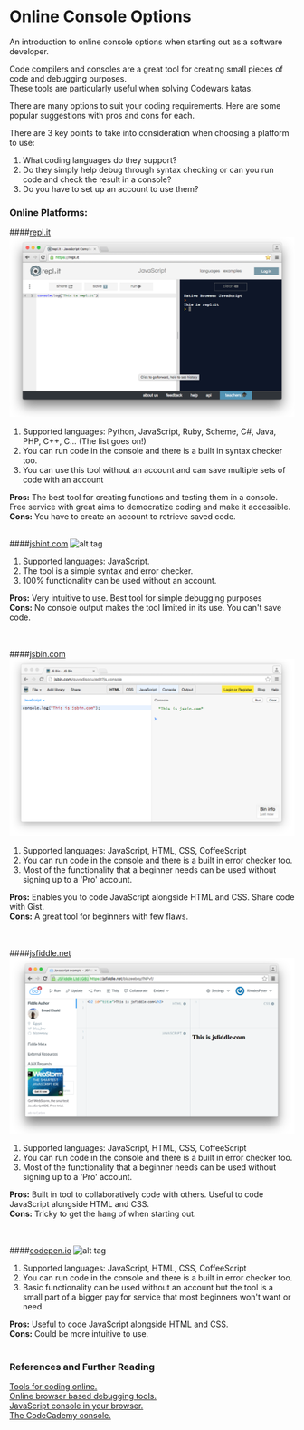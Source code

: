 # Online Console Options

An introduction to online console options when starting out as a software developer.

Code compilers and consoles are a great tool for creating small pieces of code and debugging purposes. 
<br>These tools are particularly useful when solving Codewars katas.

There are many options to suit your coding requirements. Here are some popular suggestions with pros and cons for each. 

There are 3 key points to take into consideration when choosing a platform to use:

  1. What coding languages do they support?
  2. Do they simply help debug through syntax checking or can you run code and check the result in a console?
  3. Do you have to set up an account to use them?

### Online Platforms:

####[repl.it](https://repl.it/)
![alt tag](https://raw.githubusercontent.com/RhodesPeter/Console-Options/Screenshots/Repl.it.png)<br>
 
  1. Supported languages: Python, JavaScript, Ruby, Scheme, C#, Java, PHP, C++, C... (The list goes on!)<br>
  2. You can run code in the console and there is a built in syntax checker too.<br>
  3. You can use this tool without an account and can save multiple sets of code with an account<br>

<b>Pros:</b> The best tool for creating functions and testing them in a console. Free service with great aims to democratize coding and make it accessible.<br>
<b>Cons:</b> You have to create an account to retrieve saved code.
<br>
<br>

####[jshint.com](http://jshint.com)
![alt tag](https://github.com/RhodesPeter/Online-Console-Options/blob/Screenshots/jshint.com.png)<br>

  1. Supported languages: JavaScript. <br>
  2. The tool is a simple syntax and error checker. <br>
  3. 100% functionality can be used without an account. <br>

<b>Pros:</b> Very intuitive to use. Best tool for simple debugging purposes<br>
<b>Cons:</b> No console output makes the tool limited in its use. You can't save code.<br>
<br>
<br>

####[jsbin.com](https://jsbin.com)
![alt tag](https://github.com/RhodesPeter/Console-Options/blob/Screenshots/jsbin.com.png)<br>

  1. Supported languages: JavaScript, HTML, CSS, CoffeeScript<br>
  2. You can run code in the console and there is a built in error checker too.<br>
  3. Most of the functionality that a beginner needs can be used without signing up to a 'Pro' account.<br>

<b>Pros:</b> Enables you to code JavaScript alongside HTML and CSS. Share code with Gist. <br>
<b>Cons:</b> A great tool for beginners with few flaws.<br>
<br>
<br>

####[jsfiddle.net](https://jsfiddle.net/)
![alt tag](https://github.com/RhodesPeter/Console-Options/blob/Screenshots/jsfiddle.png)<br>

 1. Supported languages: JavaScript, HTML, CSS, CoffeeScript<br>
 2. You can run code in the console and there is a built in error checker too.<br>
 3. Most of the functionality that a beginner needs can be used without signing up to a 'Pro' account.<br>

<b>Pros:</b> Built in tool to collaboratively code with others. Useful to code JavaScript alongside HTML and CSS.<br>
<b>Cons:</b> Tricky to get the hang of when starting out.</br> 
<br>
<br>

####[codepen.io](http://codepen.io/nullobject/pen/rAbio)
![alt tag](https://github.com/RhodesPeter/Online-Console-Options/blob/Screenshots/codepen.io.png)<br>

 1. Supported languages: JavaScript, HTML, CSS, CoffeeScript<br>
 2. You can run code in the console and there is a built in error checker too.<br>
 3. Basic functionality can be used without an account but the tool is a small part of a bigger pay for service that most beginners won't want or need.<br>

<b>Pros:</b> Useful to code JavaScript alongside HTML and CSS.<br>
<b>Cons:</b> Could be more intuitive to use. 
<br>
<br>

### References and Further Reading

[Tools for coding online.](http://www.hongkiat.com/blog/tools-to-coding-online/)<br>
[Online browser based debugging tools.](https://www.sitepoint.com/10-javascript-online-browser-based-debugging-tools/)<br>
[JavaScript console in your browser.](http://webmasters.stackexchange.com/questions/8525/how-to-open-the-javascript-console-in-different-browsers)<br>
[The CodeCademy console.](http://labs.codecademy.com/)<br>
